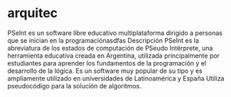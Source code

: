 # arquitec
PSeInt es un software libre educativo multiplataforma dirigido a personas que se inician en la programaciónasdfas
Descripción
PSeInt es la abreviatura de los estados de computación de PSeudo Intérprete, una herramienta educativa creada en Argentina, utilizada principalmente por estudiantes para aprender los fundamentos de la programación y el desarrollo de la lógica. Es un software muy popular de su tipo y es ampliamente utilizado en universidades de Latinoamérica y España
Utiliza pseudocódigo para la solución de algoritmos.
